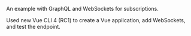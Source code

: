 An example with GraphQL and WebSockets for subscriptions.

Used new Vue CLI 4 (RC1) to create a Vue application, add WebSockets,
and test the endpoint.
